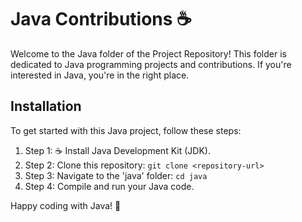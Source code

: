 # Java Contributions ☕

Welcome to the Java folder of the Project Repository! This folder is dedicated to Java programming projects and contributions. If you're interested in Java, you're in the right place.


## Installation

To get started with this Java project, follow these steps:

1. Step 1: ☕ Install Java Development Kit (JDK).
2. Step 2: Clone this repository: `git clone <repository-url>`
3. Step 3: Navigate to the 'java' folder: `cd java`
4. Step 4: Compile and run your Java code.


Happy coding with Java! 🚀

